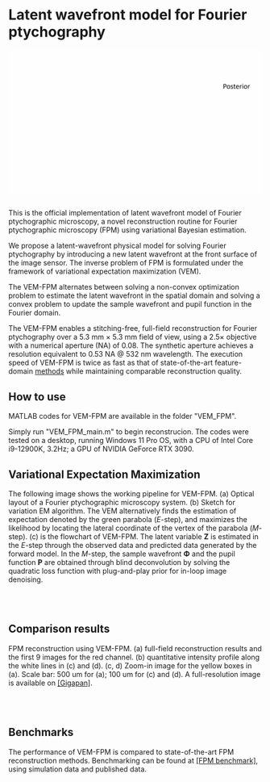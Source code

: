 # Latent wavefront model for Fourier ptychography

<div align="center">
<img src="resources/EM_algo.gif" width = "830" alt="" align=center />
</div><br>

This is the official implementation of latent wavefront model of Fourier ptychographic microscopy, a novel reconstruction routine for Fourier ptychographic microscopy (FPM) using variational Bayesian estimation. 

We propose a latent-wavefront physical model for solving Fourier ptychography by introducing a new latent wavefront at the front surface of the image sensor. The inverse problem of FPM is formulated under the framework of variational expectation maximization (VEM). 

The VEM-FPM alternates between solving a non-convex optimization problem to estimate the latent wavefront in the spatial domain and solving a convex problem to update the sample wavefront and pupil function in the Fourier domain. 

The VEM-FPM enables a stitching-free, full-field reconstruction for Fourier ptychography over a 5.3 mm × 5.3 mm field of view, using a $2.5\times$ objective with a numerical aperture (NA) of 0.08. The synthetic aperture achieves a resolution equivalent to 0.53 NA @ 532 nm wavelength. The execution speed of VEM-FPM is twice as fast as that of state-of-the-art feature-domain [methods](https://opg.optica.org/optica/fulltext.cfm?uri=optica-11-5-634&id=549881) while maintaining comparable reconstruction quality.

## How to use
MATLAB codes for VEM-FPM are available in the folder "VEM_FPM". 

Simply run "VEM_FPM_main.m" to begin reconstrucion. The codes were tested on a desktop, running Windows 11 Pro OS, with a CPU of Intel Core i9-12900K, 3.2Hz; a GPU of NVIDIA GeForce RTX 3090.

## Variational Expectation Maximization
The following image shows the working pipeline for VEM-FPM. (a) Optical layout of a Fourier ptychographic microscopy system. (b) Sketch for variation EM algorithm. The VEM alternatively finds the estimation of expectation denoted by the green parabola ($E$-step), and maximizes the likelihood by locating the lateral coordinate of the vertex of the parabola ($M$-step). (c) is the flowchart of VEM-FPM. The latent variable $\mathbf{Z}$ is estimated in the $E$-step through the observed data and predicted data generated by the forward model. In the $M$-step, the sample wavefront $\mathbf{\Phi}$ and the pupil function $\mathbf{P}$ are obtained through blind deconvolution by solving the quadratic loss function with plug-and-play prior for in-loop image denoising. 
<div align="center">
<img src="resources/layout.png" width = "760" alt="" align=center />
</div><br>

## Comparison results
FPM reconstruction using VEM-FPM. (a) full-field reconstruction results and the first 9 images for the red channel. (b) quantitative intensity profile along the white lines in (c) and (d). (c, d) Zoom-in image for the yellow boxes in (a). Scale bar: 500 um for (a); 100 um for (c) and (d). A full-resolution image is available on [[Gigapan]](http://gigapan.com/galleries/13891/gigapans/235892).

<div align="center">
<img src="resources/results.jpg" width = "730" alt="" align=center />
</div><br>

## Benchmarks
The performance of VEM-FPM is compared to state-of-the-art FPM reconstruction methods. Benchmarking can be found at [[FPM benchmark]](https://github.com/ShuheZhang-MUMC/FPM_benchmarks), using simulation data and published data. 
